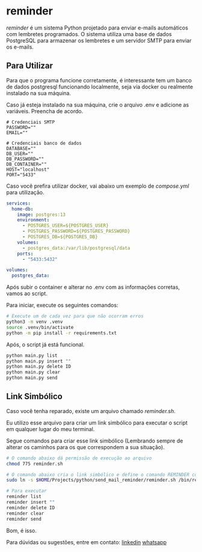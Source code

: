 # reminder

*reminder* é um sistema Python projetado para enviar e-mails automáticos com lembretes programados. O sistema utiliza uma base de dados PostgreSQL para armazenar os lembretes e um servidor SMTP para enviar os e-mails.

## Para Utilizar

Para que o programa funcione corretamente, é interessante tem um banco de dados postgresql funcionando localmente, seja via docker ou realmente instalado na sua máquina.

Caso já esteja instalado na sua máquina, crie o arquivo .env e adicione as variáveis. Preencha de acordo.

```env
# Credenciais SMTP
PASSWORD=""
EMAIL=""

# Credenciais banco de dados
DATABASE=""
DB_USER=""
DB_PASSWORD=""
DB_CONTAINER=""
HOST="localhost"
PORT="5433"
```

Caso você prefira utilizar docker, vai abaixo um exemplo de *compose.yml* para utilização.

```yml
services:
  home-db:
    image: postgres:13
    environment:
      - POSTGRES_USER=${POSTGRES_USER}
      - POSTGRES_PASSWORD=${POSTGRES_PASSWORD}
      - POSTGRES_DB=${POSTGRES_DB}
    volumes:
      - postgres_data:/var/lib/postgresql/data
    ports:
      - "5433:5432"

volumes:
  postgres_data:
```

Após subir o container e alterar no .env com as informações corretas, vamos ao script.

Para iniciar, execute os seguintes comandos:

```bash
# Execute um de cada vez para que não ocorram erros
python3 -m venv .venv
source .venv/bin/activate
python -m pip install -r requirements.txt
```

Após, o script já está funcional.

```bash
python main.py list
python main.py insert ""
python main.py delete ID
python main.py clear
python main.py send
```

## Link Simbólico

Caso você tenha reparado, existe um arquivo chamado *reminder.sh*.

Eu utilizo esse arquivo para criar um link simbólico para executar o script em qualquer lugar do meu terminal.

Segue comandos para criar esse link simbólico (Lembrando sempre de alterar os caminhos para os que correspondem a sua situação).

```bash
# O comando abaixo dá permissão de execução ao arquivo
chmod 775 reminder.sh 

# O comando abaixo cria o link simbólico e define o comando REMINDER como o nome do executor
sudo ln -s $HOME/Projects/python/send_mail_reminder/reminder.sh /bin/reminder

# Para executar
reminder list
reminder insert ""
reminder delete ID
reminder clear
reminder send
```

Bom, é isso.

Para dúvidas ou sugestões, entre em contato:
[linkedin](https://www.linkedin.com/in/pablodeas/)
[whatsapp](https://api.whatsapp.com/send?phone=5521966916139)